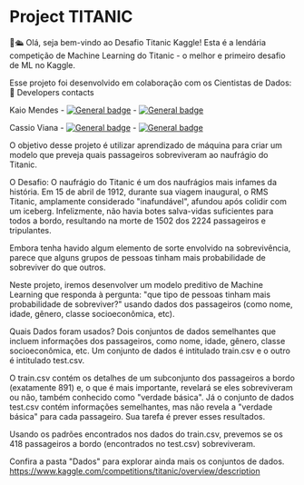 # Project TITANIC

👋🛳️ Olá, seja bem-vindo ao Desafio Titanic Kaggle! Esta é a lendária competição de Machine Learning do Titanic - o melhor e primeiro desafio de ML no Kaggle.

Esse projeto foi desenvolvido em colaboração com os Cientistas de Dados:
:iphone: Developers contacts

Kaio Mendes - [![General badge](https://img.shields.io/badge/LinkedIn-0077B5?style=for-the-badge&logo=linkedin&logoColor=white<SUBJECT>-<STATUS>-<COLOR>.svg)](https://www.linkedin.com/in/kaio-mendes-bba196150)  -  [![General badge](https://img.shields.io/badge/GitHub-100000?style=for-the-badge&logo=github&logoColor=white<SUBJECT>-<STATUS>-<COLOR>.svg)](https://github.com/kmendesDev)

Cassio Viana - [![General badge](https://img.shields.io/badge/LinkedIn-0077B5?style=for-the-badge&logo=linkedin&logoColor=white<SUBJECT>-<STATUS>-<COLOR>.svg)](https://www.linkedin.com/in/cvs1987)  -  [![General badge](https://img.shields.io/badge/GitHub-100000?style=for-the-badge&logo=github&logoColor=white<SUBJECT>-<STATUS>-<COLOR>.svg)](https://github.com/cvs2010)


O objetivo desse projeto é utilizar aprendizado de máquina para criar um modelo que preveja quais passageiros sobreviveram ao naufrágio do Titanic.

O Desafio: O naufrágio do Titanic é um dos naufrágios mais infames da história. Em 15 de abril de 1912, durante sua viagem inaugural, o RMS Titanic, amplamente considerado "inafundável", afundou após colidir com um iceberg. Infelizmente, não havia botes salva-vidas suficientes para todos a bordo, resultando na morte de 1502 dos 2224 passageiros e tripulantes.

Embora tenha havido algum elemento de sorte envolvido na sobrevivência, parece que alguns grupos de pessoas tinham mais probabilidade de sobreviver do que outros.

Neste projeto, iremos desenvolver um modelo preditivo de Machine Learning que responda à pergunta: "que tipo de pessoas tinham mais probabilidade de sobreviver?" usando dados dos passageiros (como nome, idade, gênero, classe socioeconômica, etc).

Quais Dados foram usados?
Dois conjuntos de dados semelhantes que incluem informações dos passageiros, como nome, idade, gênero, classe socioeconômica, etc. Um conjunto de dados é intitulado train.csv e o outro é intitulado test.csv.

O train.csv contém os detalhes de um subconjunto dos passageiros a bordo (exatamente 891) e, o que é mais importante, revelará se eles sobreviveram ou não, também conhecido como "verdade básica". Já o conjunto de dados test.csv contém informações semelhantes, mas não revela a "verdade básica" para cada passageiro. Sua tarefa é prever esses resultados.

Usando os padrões encontrados nos dados do train.csv, prevemos se os 418 passageiros a bordo (encontrados no test.csv) sobreviveram.

Confira a pasta "Dados" para explorar ainda mais os conjuntos de dados.
https://www.kaggle.com/competitions/titanic/overview/description
